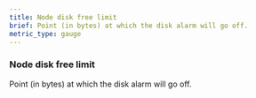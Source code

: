 ```yaml
---
title: Node disk free limit
brief: Point (in bytes) at which the disk alarm will go off.
metric_type: gauge
---
```

### Node disk free limit

Point (in bytes) at which the disk alarm will go off.
